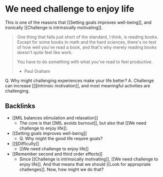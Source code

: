 # We need challenge to enjoy life
This is one of the reasons that [[Setting goals improves well-being]], and ironically [[Challenge is intrinsically motivating]].

> One thing that falls just short of the standard, I think, is reading books. Except for some books in math and the hard sciences, there's no test of how well you've read a book, and that's why merely reading books doesn't quite feel like work. 
> 
> You have to do something with what you've read to feel productive.
> - Paul Graham

Q. Why might challenging experiences make your life better?
A. Challenge can increase [[§Intrinsic motivation]], and most meaningful activities are challenging. 

## Backlinks
* [[MIL balances stimulation and relaxation]]
	* The core is that [[MIL avoids burnout]], but also that [[We need challenge to enjoy life]].
* [[Setting goals improves well-being]]
	* Q. Why might the good life require goals?
* [[§Difficulty]]
	* [[We need challenge to enjoy life]]
* [[Remember second and third order effects]]
	* Since [[Challenge is intrinsically motivating]], [[We need challenge to enjoy life]]. And that means that we should [[Look for appropriate challenges]]. Now, how might we do that?

<!-- #p1 -->

<!-- {BearID:0ACFC2F9-D66E-4432-93AD-AAF9D76BA005-2935-000001BD1551883D} -->
